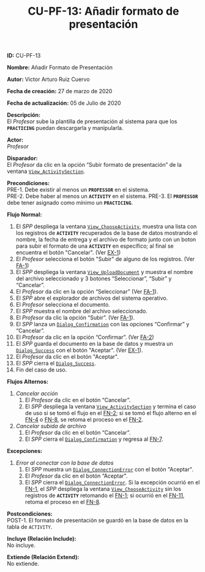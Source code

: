 ﻿--- 
layout: page 
title: "CU-PF-13: Añadir formato de presentación" 
permalink: /design-specification/uc-descriptions/professor/cu-pf-13/ 
hide_hero: true 
---

**ID:** CU-PF-13  

**Nombre:** Añadir Formato de Presentación

**Autor:** Victor Arturo Ruiz Cuervo  

**Fecha de creación:** 27 de marzo de 2020  

**Fecha de actualización:** 05 de Julio de 2020  

**Descripción:**  
El *Profesor* sube la plantilla de presentación al sistema para que los **`PRACTICING`** puedan descargarla y manipularla.  

**Actor:**  
*Profesor*  

**Disparador:**  
El *Profesor* da clic en la opción “Subir formato de presentación” de la ventana [`View_ActivitySection`][VASE].   

**Precondiciones:**  
PRE-1. Debe existir al menos un **`PROFESSOR`** en el sistema.  
PRE-2. Debe haber al menos un **`ACTIVITY`** en el sistema.
PRE-3. El **`PROFESSOR`** debe tener asignado como mínimo un **`PRACTICING`**.   

**Flujo Normal:**  
  1. <a id="fn-1"><i></i></a>El *SPP* despliega la ventana [`View_ChooseActivity`][VCAT], muestra una lista con los registros de **`ACTIVITY`** recuperados de la base de datos mostrando el nombre, la fecha de entrega y el archivo de formato junto con un boton para subir el formato de una **`ACTIVITY`** en específico; al final se encuentra el botón "Cancelar". (Ver <a href="#error_conect">EX-1</a>)
  2. <a id="fn-2"><i></i></a>El *Profesor* selecciona el botón "Subir" de alguno de los registros. (Ver <a href="#cancelar_accion">FA-1</a>)
  3. El *SPP* despliega la ventana [`View_UploadDocument`][VUDT] y muestra el nombre del archivo seleccionado y 3 botones “Seleccionar”, “Subir” y “Cancelar”. 
  4. <a id="fn-4"><i></i></a>El *Profesor* da clic en la opción “Seleccionar” (Ver <a href="#cancelar_accion">FA-1</a>). 
  5. El *SPP* abre el explorador de archivos del sistema operativo.
  6. El *Profesor* selecciona el documento.
  7. <a id="fn-7"><i></i></a>El *SPP* muestra el nombre del archivo seleccionado. 
  8. <a id="fn-8"><i></i></a>El *Profesor* da clic la opción “Subir”. (Ver <a href="#cancelar_accion">FA-1</a>).
  9. El *SPP* lanza un [`Dialog_Confirmation`][DLCO] con las opciones “Confirmar” y “Cancelar”. 
  10. El *Profesor* da clic en la opción “Confirmar”. (Ver <a href="#cancelar_confirm">FA-2</a>)
  11. <a id="fn-11"><i></i></a>El *SPP* guarda el documento en la base de datos y muestra un [`Dialog_Success`][DLSU] con el botón "Aceptar". (Ver <a href="#error_conect">EX-1</a>). 
  12. El *Profesor* da clic en el botón "Aceptar".
  13. El *SPP* cierra el [`Dialog_Success`][DLSU].
  14. Fin del caso de uso.

**Flujos Alternos:**  
  1. <a id="cancelar_accion"><i></i></a>*Cancelar acción*
	  1. El *Profesor* da clic en el botón “Cancelar”.
	  2. El *SPP* despliega la ventana [`View_ActivitySection`][VASE] y termina el caso de uso si se tomó el flujo en el <a href="#fn-2">FN-2</a>; si se tomó el flujo alterno en el <a href="#fn-4">FN-4</a> o <a href="#fn-8">FN-8</a>, se retoma el proceso en el <a href="#fn-2">FN-2</a>. 
  2. <a id="cancelar_confirm"><i></i></a>*Cancelar subida de archivo*
	  1. El *Profesor* da clic en el botón “Cancelar”.
	  2. El *SPP* cierra el [`Dialog_Confirmation`][DLCO] y regresa al <a href="#fn-7">FN-7</a>. 

**Excepciones:**  
   1. <a id="error_conect"><i></i></a>*Error al conectar con la base de datos*
	   1. El *SPP* muestra un [`Dialog_ConnectionError`][DLCE] con el botón "Aceptar". 
	   2. El *Profesor* da clic en el botón “Aceptar".
	   3. El *SPP* cierra el [`Dialog_ConnectionError`][DLCE]. Si la excepción ocurrió en el <a href="#fn-1">FN-1</a>, el *SPP* despliega la ventana [`View_ChooseActivity`][VCAT] sin los registros de **`ACTIVITY`** retomando el <a href="#fn-1">FN-1</a>; si ocurrió en el <a href="#fn-11">FN-11</a>, retoma el proceso en el <a href="#fn-8">FN-8</a>.

**Postcondiciones:**  
POST-1. El formato de presentación se guardó en la base de datos en la tabla de `ACTIVITY`.  

**Incluye (Relación Include):**  
No incluye.  

**Extiende (Relación Extend):**  
No extiende.  

[VASE]: https://raw.githubusercontent.com/Phalord/PracticasProfesionales/gh-pages/assets/imgs/prototypes/professor/View_ActivitySection.png "`View_ActivitySection` Prototype"
[VUDT]: https://raw.githubusercontent.com/Phalord/PracticasProfesionales/gh-pages/assets/imgs/prototypes/generals/View_UploadDocument.png "`View_UploadDocument` Prototype"
[VCAT]: https://raw.githubusercontent.com/Phalord/PracticasProfesionales/gh-pages/assets/imgs/prototypes/professor/View_ChooseActivity.png "`View_ChooseActivity` Prototype"
[DLSU]: https://raw.githubusercontent.com/Phalord/PracticasProfesionales/gh-pages/assets/imgs/prototypes/generals/Dialog_Success.png "`Dialog_Success` Prototype"
[DLCO]: https://raw.githubusercontent.com/Phalord/PracticasProfesionales/gh-pages/assets/imgs/prototypes/generals/Dialog_Confirmation.png "`Dialog_Confirmation` Prototype"
[DLCE]: https://raw.githubusercontent.com/Phalord/PracticasProfesionales/gh-pages/assets/imgs/prototypes/generals/Dialog_ConnectionError.png "`Dialog_ConnectionError` Prototype"

